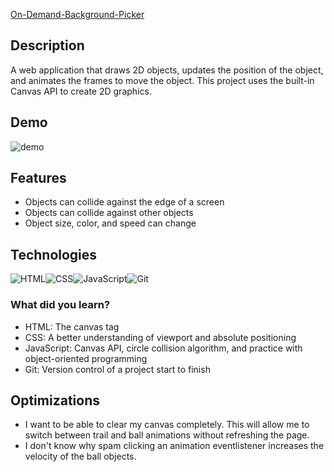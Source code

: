 [On-Demand-Background-Picker](https://github.com/boobeh123/On-Demand-Background-Picker)

## Description
A web application that draws 2D objects, updates the position of the object, and animates the frames to move the object.
This project uses the built-in Canvas API to create 2D graphics.  


## Demo
![demo](odbpdemo.gif)

## Features
* Objects can collide against the edge of a screen
* Objects can collide against other objects
* Object size, color, and speed can change

## Technologies
![HTML](https://img.shields.io/badge/-HTML-important?logo=html5)![CSS](https://img.shields.io/badge/-CSS-salmon?logo=css3)![JavaScript](https://img.shields.io/badge/-JAVASCRIPT-333?logo=javascript)![Git](https://img.shields.io/badge/-GIT-orange?logo=git)

### What did you learn?
* HTML: The canvas tag
* CSS: A better understanding of viewport and absolute positioning
* JavaScript: Canvas API, circle collision algorithm, and practice with object-oriented programming
* Git: Version control of a project start to finish

## Optimizations
* I want to be able to clear my canvas completely. This will allow me to switch between trail and ball animations without refreshing the page.
* I don't know why spam clicking an animation eventlistener increases the velocity of the ball objects.
